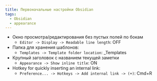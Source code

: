 ```yaml
---
title: Первоначальные настройки Obsidian
tags:
  - Obsidian
  - appearance
---
```

- Окно просмотра/редактирования без пустых полей по бокам
	- `Editor -> Display -> Readable line length`: OFF
- Папка для хранения шаблонов:
	- `Templates -> Template folder location`: \_Templates
- Крупный заголовок с названием текущей заметки
	- `Appearance -> Show inline title`: ON
- Hotkey for quickly inserting an internal link:
	- `Preference... -> Hotkeys -> Add internal link -> (+)`: Cmd+R